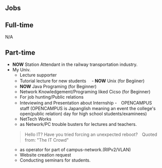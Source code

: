 ## Jobs

## Full-time

N/A

## Part-time

- **NOW** Station Attendant in the railway transportation industry.
- My Univ.
  - Lecture supporter
   - Tutorial lecture for new students
  　- **NOW** Unix (for Begiiner)
    - **NOW** Java Programing (for Beginner)
    - Network Knowledgement/Programing liked Cicso (for Beginner)
  - For job hunting/Public relations 
   - Inteviewing and Presentation about Internship
   -　OPENCAMPUS staff (OPENCAMPUS is Japanglish meaning an event the college's open(public relation) day for high school students/examinees)
  - NetTech Works
   - as Network/PC trouble busters for lectures and teachers.
   > Hello IT? Have you tried forcing an unexpected reboot?　Quoted from: "The IT Crowd"
   - as operator for  part of campus-network.(RIPv2/VLAN)
   - Website creation request
   - Conducting seminars for students.
